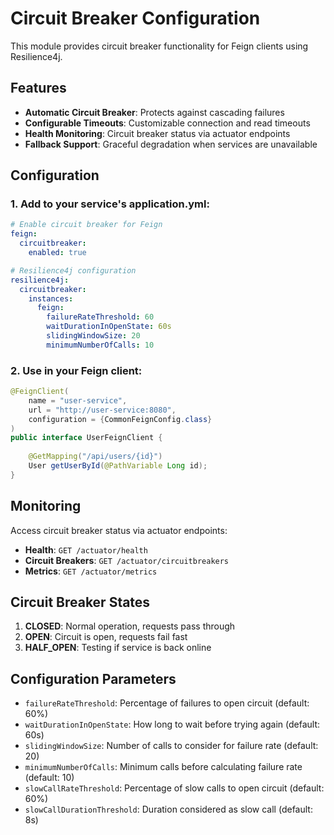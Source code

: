 # Circuit Breaker Configuration

This module provides circuit breaker functionality for Feign clients using Resilience4j.

## Features

- **Automatic Circuit Breaker**: Protects against cascading failures
- **Configurable Timeouts**: Customizable connection and read timeouts
- **Health Monitoring**: Circuit breaker status via actuator endpoints
- **Fallback Support**: Graceful degradation when services are unavailable

## Configuration

### 1. Add to your service's application.yml:

```yaml
# Enable circuit breaker for Feign
feign:
  circuitbreaker:
    enabled: true

# Resilience4j configuration
resilience4j:
  circuitbreaker:
    instances:
      feign:
        failureRateThreshold: 60
        waitDurationInOpenState: 60s
        slidingWindowSize: 20
        minimumNumberOfCalls: 10
```

### 2. Use in your Feign client:

```java
@FeignClient(
    name = "user-service",
    url = "http://user-service:8080",
    configuration = {CommonFeignConfig.class}
)
public interface UserFeignClient {
    
    @GetMapping("/api/users/{id}")
    User getUserById(@PathVariable Long id);
}
```

## Monitoring

Access circuit breaker status via actuator endpoints:

- **Health**: `GET /actuator/health`
- **Circuit Breakers**: `GET /actuator/circuitbreakers`
- **Metrics**: `GET /actuator/metrics`

## Circuit Breaker States

1. **CLOSED**: Normal operation, requests pass through
2. **OPEN**: Circuit is open, requests fail fast
3. **HALF_OPEN**: Testing if service is back online

## Configuration Parameters

- `failureRateThreshold`: Percentage of failures to open circuit (default: 60%)
- `waitDurationInOpenState`: How long to wait before trying again (default: 60s)
- `slidingWindowSize`: Number of calls to consider for failure rate (default: 20)
- `minimumNumberOfCalls`: Minimum calls before calculating failure rate (default: 10)
- `slowCallRateThreshold`: Percentage of slow calls to open circuit (default: 60%)
- `slowCallDurationThreshold`: Duration considered as slow call (default: 8s)


